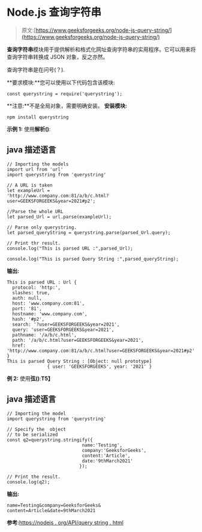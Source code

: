 # Node.js 查询字符串

> 原文:[https://www.geeksforgeeks.org/node-js-query-string/](https://www.geeksforgeeks.org/node-js-query-string/)

**查询字符串**模块用于提供解析和格式化网址查询字符串的实用程序。它可以用来将查询字符串转换成 JSON 对象，反之亦然。

查询字符串是在问号(？).

**要求模块:**您可以使用以下代码包含该模块:

```
const querystring = require('querystring');
```

**注意:**不是全局对象，需要明确安装。
**安装模块:**

```
npm install querystring
```

**示例 1:** 使用**解析()**:

## java 描述语言

```
// Importing the models
import url from 'url'
import querystring from 'querystring'

// A URL is taken
let exampleUrl = 
'http://www.company.com:81/a/b/c.html?user=GEEKSFORGEEKS&year=2021#p2';

//Parse the whole URL
let parsed_Url = url.parse(exampleUrl);

// Parse only querystring.
let parsed_queryString = querystring.parse(parsed_Url.query);

// Print thr result.
console.log("This is parsed URL :",parsed_Url);

console.log("This is parsed Query String :",parsed_queryString);
```

**输出:**

```
This is parsed URL : Url {
  protocol: 'http:',
  slashes: true,
  auth: null,
  host: 'www.company.com:81',
  port: '81',
  hostname: 'www.company.com',
  hash: '#p2',
  search: '?user=GEEKSFORGEEKS&year=2021',
  query: 'user=GEEKSFORGEEKS&year=2021',
  pathname: '/a/b/c.html',
  path: '/a/b/c.html?user=GEEKSFORGEEKS&year=2021',
  href: 
'http://www.company.com:81/a/b/c.html?user=GEEKSFORGEEKS&year=2021#p2'
}
This is parsed Query String : [Object: null prototype] 
               { user: 'GEEKSFORGEEKS', year: '2021' }
```

**例 2:** 使用**弦()**:**T5】**

## java 描述语言

```
// Importing the model
import querystring from 'querystring'

// Specify the  object 
// to be serialized 
const q2=querystring.stringify({
                            name:'Testing',
                            company:'GeeksforGeeks',
                            content:'Article',
                            date:'9thMarch2021'
                           });  

// Print the result.
console.log(q2);
```

**输出:**

```
name=Testing&company=GeeksforGeeks&
content=Article&date=9thMarch2021
```

**参考:**[https://nodejs . org/API/query string . html](https://nodejs.org/api/querystring.html)